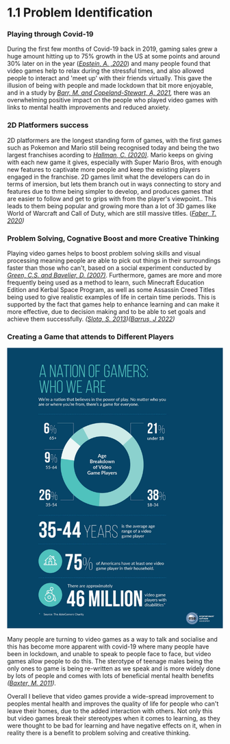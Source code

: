 # 1.1 Problem Identification

### **Playing through Covid-19**

During the first few months of Covid-19 back in 2019, gaming sales grew a huge amount hitting up to 75% growth in the US at some points and around 30% later on in the year ([_Epstein, A. ,2020_](../analysis/reference-list.md)) and many people found that video games help to relax during the stressful times, and also allowed people to interact and 'meet up' with their friends virtually. This gave the illusion of being with people and made lockdown that bit more enjoyable, and in a study by [_Barr, M. and Copeland-Stewart, A, 2021_](../analysis/reference-list.md)_,_ there was an overwhelming positive impact on the people who played video games with links to mental health improvements and reduced anxiety.

### **2D Platformers success**

2D platformers are the longest standing form of games, with the first games such as Pokemon and Mario still being recognised today and being the two largest franchises acording to [_Hallman,  C. (2020)_](../analysis/reference-list.md)_._ Mario keeps on giving with each new game it gives, especially with Super Mario Bros, with enough new features to captivate more people and keep the existing players engaged in the franchise. 2D games limit what the developers can do in terms of imersion, but lets them branch out in ways connecting to story and features due to thme being simpler to develop, and produces games that are easier to follow and get to grips with from the player's viewpoint.. This leads to them being popular and growing more than a lot of 3D games like World of Warcraft and Call of Duty, which are still massive titles. ([_Faber, T. 2020_](../analysis/reference-list.md)_)_

### **Problem Solving, Cognative Boost and more Creative Thinking**

Playing video games helps to boost problem solving skills and visual processing meaning people are able to pick out things in their surroundings faster than those who can't, based on a social experiment conducted by [_Green, C.S. and Bavelier, D. (2007)_](../analysis/reference-list.md). Furthermore, games are more and more frequently being used as a method to learn, such Minecraft Education Edition and Kerbal Space Program, as well as some Assassin Creed Titles being used to give realistic examples of life in certain time periods. This is supported by the fact that games help to enhance learning and can make it more effective, due to decision making and to be able to set goals and achieve them successfully. _(_[_Slota, S. 2013_](../analysis/reference-list.md)_)(_[_Barrus, J 2022_](../analysis/reference-list.md)_)_

### **Creating a Game that attends to Different Players**

![ESA Age Breakdown for Gaming (2020)](<../.gitbook/assets/image (1) (1) (1).png>)

Many people are turning to video games as a way to talk and socialise and this has become more apparent with covid-19 where many people have been in lockdown, and unable to speak to people face to face, but video games allow people to do this. The sterotype of teenage males being the only ones to game is being re-written as we speak and is more widely done by lots of people and comes with lots of beneficial mental health benefits _‌(_[_Baxter, M. 2011_](../analysis/reference-list.md)_)._

Overall I believe that video games provide a wide-spread improvement to peoples mental health and improves the quality of life for people who can't leave their homes, due to the added interaction with others. Not only this but video games break their stereotypes when it comes to learning, as they were thought to be bad for learning and have negative effects on it, when in reality there is a benefit to problem solving and creative thinking.&#x20;
